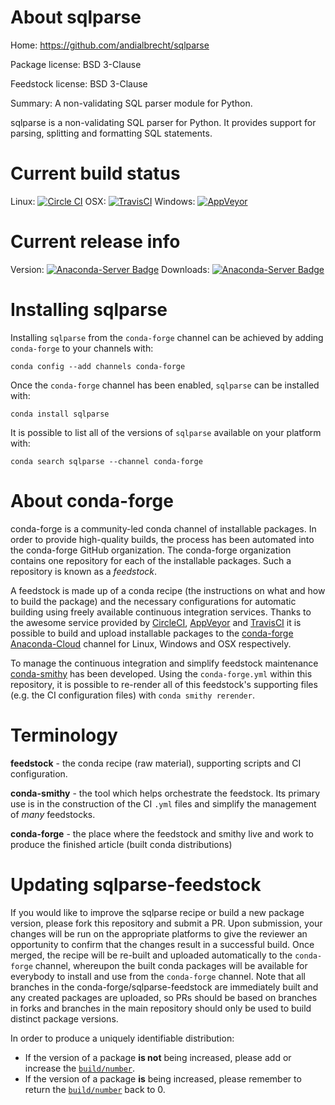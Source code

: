 About sqlparse
==============

Home: https://github.com/andialbrecht/sqlparse

Package license: BSD 3-Clause

Feedstock license: BSD 3-Clause

Summary: A non-validating SQL parser module for Python.

sqlparse is a non-validating SQL parser for Python. It provides support
for parsing, splitting and formatting SQL statements.


Current build status
====================

Linux: [![Circle CI](https://circleci.com/gh/conda-forge/sqlparse-feedstock.svg?style=shield)](https://circleci.com/gh/conda-forge/sqlparse-feedstock)
OSX: [![TravisCI](https://travis-ci.org/conda-forge/sqlparse-feedstock.svg?branch=master)](https://travis-ci.org/conda-forge/sqlparse-feedstock)
Windows: [![AppVeyor](https://ci.appveyor.com/api/projects/status/github/conda-forge/sqlparse-feedstock?svg=True)](https://ci.appveyor.com/project/conda-forge/sqlparse-feedstock/branch/master)

Current release info
====================
Version: [![Anaconda-Server Badge](https://anaconda.org/conda-forge/sqlparse/badges/version.svg)](https://anaconda.org/conda-forge/sqlparse)
Downloads: [![Anaconda-Server Badge](https://anaconda.org/conda-forge/sqlparse/badges/downloads.svg)](https://anaconda.org/conda-forge/sqlparse)

Installing sqlparse
===================

Installing `sqlparse` from the `conda-forge` channel can be achieved by adding `conda-forge` to your channels with:

```
conda config --add channels conda-forge
```

Once the `conda-forge` channel has been enabled, `sqlparse` can be installed with:

```
conda install sqlparse
```

It is possible to list all of the versions of `sqlparse` available on your platform with:

```
conda search sqlparse --channel conda-forge
```


About conda-forge
=================

conda-forge is a community-led conda channel of installable packages.
In order to provide high-quality builds, the process has been automated into the
conda-forge GitHub organization. The conda-forge organization contains one repository
for each of the installable packages. Such a repository is known as a *feedstock*.

A feedstock is made up of a conda recipe (the instructions on what and how to build
the package) and the necessary configurations for automatic building using freely
available continuous integration services. Thanks to the awesome service provided by
[CircleCI](https://circleci.com/), [AppVeyor](http://www.appveyor.com/)
and [TravisCI](https://travis-ci.org/) it is possible to build and upload installable
packages to the [conda-forge](https://anaconda.org/conda-forge)
[Anaconda-Cloud](http://docs.anaconda.org/) channel for Linux, Windows and OSX respectively.

To manage the continuous integration and simplify feedstock maintenance
[conda-smithy](http://github.com/conda-forge/conda-smithy) has been developed.
Using the ``conda-forge.yml`` within this repository, it is possible to re-render all of
this feedstock's supporting files (e.g. the CI configuration files) with ``conda smithy rerender``.


Terminology
===========

**feedstock** - the conda recipe (raw material), supporting scripts and CI configuration.

**conda-smithy** - the tool which helps orchestrate the feedstock.
                   Its primary use is in the construction of the CI ``.yml`` files
                   and simplify the management of *many* feedstocks.

**conda-forge** - the place where the feedstock and smithy live and work to
                  produce the finished article (built conda distributions)


Updating sqlparse-feedstock
===========================

If you would like to improve the sqlparse recipe or build a new
package version, please fork this repository and submit a PR. Upon submission,
your changes will be run on the appropriate platforms to give the reviewer an
opportunity to confirm that the changes result in a successful build. Once
merged, the recipe will be re-built and uploaded automatically to the
`conda-forge` channel, whereupon the built conda packages will be available for
everybody to install and use from the `conda-forge` channel.
Note that all branches in the conda-forge/sqlparse-feedstock are
immediately built and any created packages are uploaded, so PRs should be based
on branches in forks and branches in the main repository should only be used to
build distinct package versions.

In order to produce a uniquely identifiable distribution:
 * If the version of a package **is not** being increased, please add or increase
   the [``build/number``](http://conda.pydata.org/docs/building/meta-yaml.html#build-number-and-string).
 * If the version of a package **is** being increased, please remember to return
   the [``build/number``](http://conda.pydata.org/docs/building/meta-yaml.html#build-number-and-string)
   back to 0.
